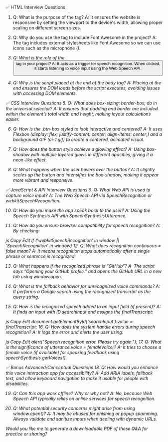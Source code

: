 ✅ HTML Interview Questions
1. Q: What is the purpose of the <meta name="viewport" content="width=device-width, initial-scale=1.0"> tag?
A: It ensures the website is responsive by setting the viewport to the device's width, allowing proper scaling on different screen sizes.

2. Q: Why do you use the <link> tag to include Font Awesome in the project?
A: The <link> tag includes external stylesheets like Font Awesome so we can use icons such as the microphone (<i class="fa-solid fa-microphone-lines-slash">).

3. Q: What is the role of the <button> tag in your project?
A: It acts as a trigger for speech recognition. When clicked, it starts listening to voice input using the Web Speech API.

4. Q: Why is the script placed at the end of the body tag?
A: Placing <script src="index.js"></script> at the end ensures the DOM loads before the script executes, avoiding issues with accessing DOM elements.

✅ CSS Interview Questions
5. Q: What does box-sizing: border-box; do in the universal selector?
A: It ensures that padding and border are included within the element’s total width and height, making layout calculations easier.

6. Q: How is the .btn-box styled to look interactive and centered?
A: It uses Flexbox (display: flex; justify-content: center; align-items: center;) and a background GIF (ai-1.gif) to create a centered, animated visual.

7. Q: How does the button style achieve a glowing effect?
A: Using box-shadow with multiple layered glows in different opacities, giving it a neon-like effect.

8. Q: What happens when the user hovers over the button?
A: It slightly scales up the button and intensifies the box-shadow, making it appear more vibrant and responsive.

✅ JavaScript & API Interview Questions
9. Q: What Web API is used to capture voice input?
A: The Web Speech API via SpeechRecognition or webkitSpeechRecognition.

10. Q: How do you make the app speak back to the user?
A: Using the Speech Synthesis API with SpeechSynthesisUtterance.

11. Q: How do you ensure browser compatibility for speech recognition?
A: By checking:

js
Copy
Edit
if ('webkitSpeechRecognition' in window || 'SpeechRecognition' in window)
12. Q: What does recognition.continuous = false mean?
A: It means recognition stops automatically after a single phrase or sentence is recognized.

13. Q: What happens if the recognized phrase is “GitHub”?
A: The script says “Opening your GitHub profile.” and opens the GitHub URL in a new tab using window.open.

14. Q: What is the fallback behavior for unrecognized voice commands?
A: It performs a Google search using the recognized transcript as the query string.

15. Q: How is the recognized speech added to an input field (if present)?
A: It finds an input with ID searchInput and assigns the finalTranscript:

js
Copy
Edit
document.getElementById('searchInput').value = finalTranscript;
16. Q: How does the system handle errors during speech recognition?
A: It logs the error and alerts the user using:

js
Copy
Edit
alert("Speech recognition error. Please try again.");
17. Q: What is the significance of utterance.voice = femaleVoice;?
A: It tries to choose a female voice (if available) for speaking feedback using speechSynthesis.getVoices().

✅ Bonus Advanced/Conceptual Questions
18. Q: How would you enhance this voice interaction app for accessibility?
A: Add ARIA labels, fallback text, and allow keyboard navigation to make it usable for people with disabilities.

19. Q: Can this app work offline? Why or why not?
A: No, because Web Speech API typically relies on online services for speech recognition.

20. Q: What potential security concerns might arise from using window.open()?
A: It may be abused for phishing or popup spamming. Always validate and sanitize inputs when dealing with dynamic URLs.

Would you like me to generate a downloadable PDF of these Q&A for practice or sharing?








